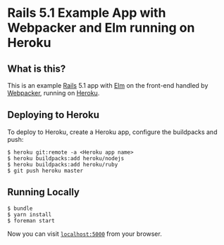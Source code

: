 # Rails 5.1 Example App with Webpacker and Elm running on Heroku

## What is this?

This is an example [Rails] 5.1 app with [Elm] on the front-end handled by
[Webpacker], running on [Heroku].

[Rails]: http://rubyonrails.org
[Elm]: http://elm-lang.org/
[Webpacker]: https://github.com/rails/webpacker
[Heroku]: https://www.heroku.com/

## Deploying to Heroku

To deploy to Heroku, create a Heroku app, configure the buildpacks and push:

```
$ heroku git:remote -a <Heroku app name>
$ heroku buildpacks:add heroku/nodejs
$ heroku buildpacks:add heroku/ruby
$ git push heroku master
```

## Running Locally

```
$ bundle
$ yarn install
$ foreman start
```

Now you can visit [`localhost:5000`](http://localhost:5000) from your browser.
